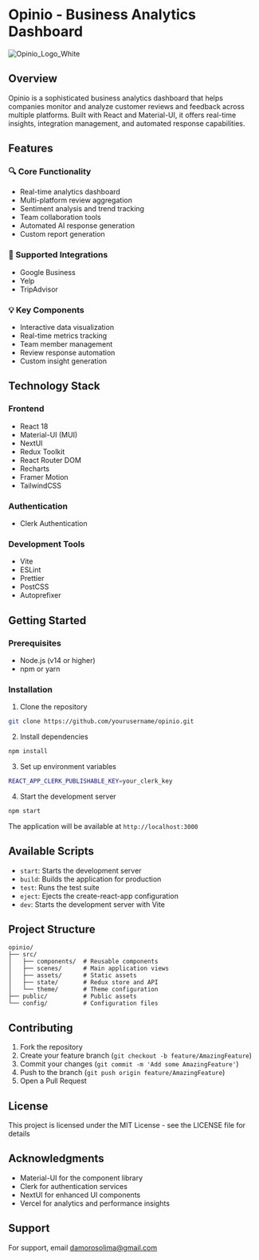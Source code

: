 # Opinio - Business Analytics Dashboard
![Opinio_Logo_White](https://github.com/user-attachments/assets/5d4dcfe0-a11f-44b5-9168-2d07ed50a8bc)


## Overview

Opinio is a sophisticated business analytics dashboard that helps companies monitor and analyze customer reviews and feedback across multiple platforms. Built with React and Material-UI, it offers real-time insights, integration management, and automated response capabilities.

## Features

### 🔍 Core Functionality

- Real-time analytics dashboard
- Multi-platform review aggregation
- Sentiment analysis and trend tracking
- Team collaboration tools
- Automated AI response generation
- Custom report generation

### 🔌 Supported Integrations

- Google Business
- Yelp
- TripAdvisor

### 💡 Key Components

- Interactive data visualization
- Real-time metrics tracking
- Team member management
- Review response automation
- Custom insight generation

## Technology Stack

### Frontend

- React 18
- Material-UI (MUI)
- NextUI
- Redux Toolkit
- React Router DOM
- Recharts
- Framer Motion
- TailwindCSS

### Authentication

- Clerk Authentication

### Development Tools

- Vite
- ESLint
- Prettier
- PostCSS
- Autoprefixer

## Getting Started

### Prerequisites

- Node.js (v14 or higher)
- npm or yarn

### Installation

1. Clone the repository

```bash
git clone https://github.com/yourusername/opinio.git
```

2. Install dependencies

```bash
npm install
```

3. Set up environment variables

```bash
REACT_APP_CLERK_PUBLISHABLE_KEY=your_clerk_key
```

4. Start the development server

```bash
npm start
```

The application will be available at `http://localhost:3000`

## Available Scripts

- `start`: Starts the development server
- `build`: Builds the application for production
- `test`: Runs the test suite
- `eject`: Ejects the create-react-app configuration
- `dev`: Starts the development server with Vite

## Project Structure

```
opinio/
├── src/
│   ├── components/  # Reusable components
│   ├── scenes/      # Main application views
│   ├── assets/      # Static assets
│   ├── state/       # Redux store and API
│   └── theme/       # Theme configuration
├── public/          # Public assets
└── config/          # Configuration files
```

## Contributing

1. Fork the repository
2. Create your feature branch (`git checkout -b feature/AmazingFeature`)
3. Commit your changes (`git commit -m 'Add some AmazingFeature'`)
4. Push to the branch (`git push origin feature/AmazingFeature`)
5. Open a Pull Request

## License

This project is licensed under the MIT License - see the LICENSE file for details

## Acknowledgments

- Material-UI for the component library
- Clerk for authentication services
- NextUI for enhanced UI components
- Vercel for analytics and performance insights

## Support

For support, email damorosolima@gmail.com
